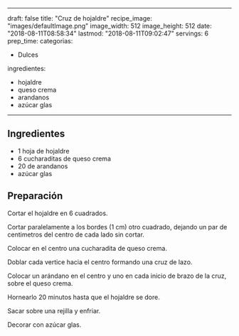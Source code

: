 
---
draft: false
title: "Cruz de hojaldre"
recipe_image: "images/defaultImage.png"
image_width: 512
image_height: 512
date: "2018-08-11T08:58:34"
lastmod: "2018-08-11T09:02:47"
servings: 6
prep_time: 
categorias:
  - Dulces

ingredientes:
  - hojaldre
  - queso crema
  - arandanos
  - azúcar glas
---

## Ingredientes
- 1 hoja de hojaldre
- 6 cucharaditas de queso crema
- 20  de arandanos
- azúcar glas

## Preparación
Cortar el hojaldre en 6 cuadrados.

Cortar paralelamente a los bordes (1 cm) otro cuadrado, dejando un par de centimetros del centro de cada lado sin cortar.

Colocar en el centro una cucharadita de queso crema.

Doblar cada vertice hacia el centro formando una cruz de lazo.

Colocar un arándano en el centro y uno en cada inicio de brazo de la cruz, sobre el queso crema.

Hornearlo 20 minutos hasta que el hojaldre se dore.

Sacar sobre una rejilla y enfriar.

Decorar con azúcar glas.


